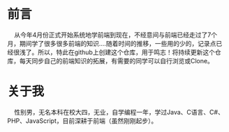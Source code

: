 # 前言

&nbsp;&nbsp;&nbsp;&nbsp;从今年4月份正式开始系统地学前端到现在，不经意间与前端已经走过了7个月，期间学了很多很多前端的知识....随着时间的推移，一些用的少的，记录点已经很浅了。所以，特此在github上创建这个仓库，用于鸣志！将持续更新这个仓库，每天同步自己的前端知识的拓展，有需要的同学可以自行浏览或Clone。

# 关于我

&nbsp;&nbsp;&nbsp;&nbsp;性别男，无名本科在校大四，无业，自学编程一年，学过Java、C语言、C#、PHP、JavaScript，目前深耕于前端（虽然刚刚起步）。
